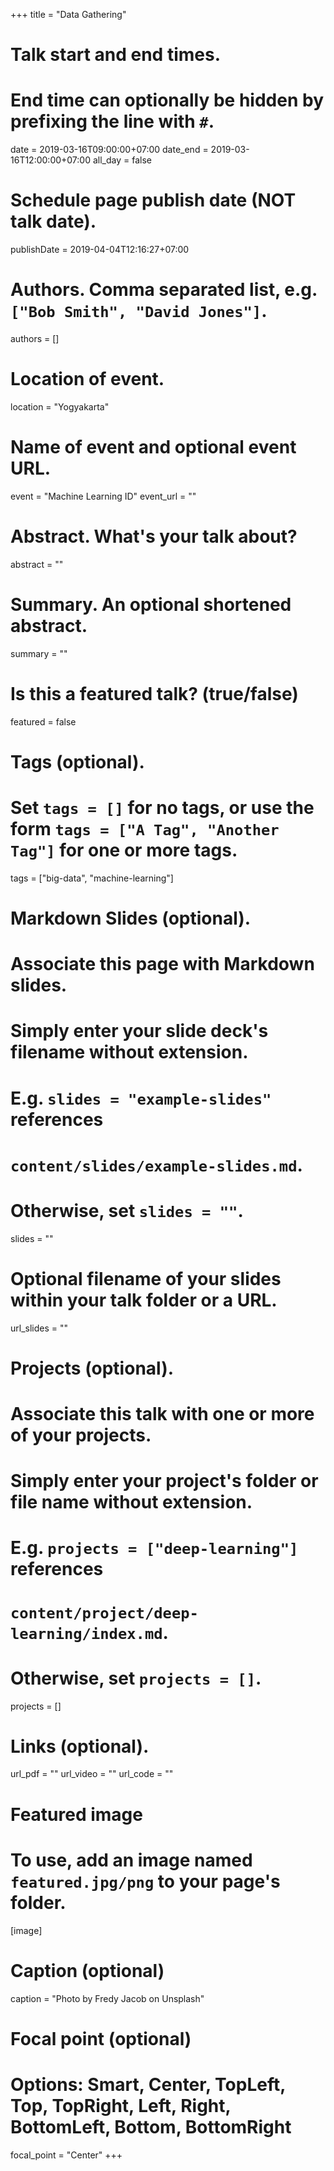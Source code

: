 +++
title = "Data Gathering"

# Talk start and end times.
#   End time can optionally be hidden by prefixing the line with `#`.
date = 2019-03-16T09:00:00+07:00
date_end = 2019-03-16T12:00:00+07:00
all_day = false

# Schedule page publish date (NOT talk date).
publishDate = 2019-04-04T12:16:27+07:00

# Authors. Comma separated list, e.g. `["Bob Smith", "David Jones"]`.
authors = []

# Location of event.
location = "Yogyakarta"

# Name of event and optional event URL.
event = "Machine Learning ID"
event_url = ""

# Abstract. What's your talk about?
abstract = ""

# Summary. An optional shortened abstract.
summary = ""

# Is this a featured talk? (true/false)
featured = false

# Tags (optional).
#   Set `tags = []` for no tags, or use the form `tags = ["A Tag", "Another Tag"]` for one or more tags.
tags = ["big-data", "machine-learning"]

# Markdown Slides (optional).
#   Associate this page with Markdown slides.
#   Simply enter your slide deck's filename without extension.
#   E.g. `slides = "example-slides"` references 
#   `content/slides/example-slides.md`.
#   Otherwise, set `slides = ""`.
slides = ""

# Optional filename of your slides within your talk folder or a URL.
url_slides = ""

# Projects (optional).
#   Associate this talk with one or more of your projects.
#   Simply enter your project's folder or file name without extension.
#   E.g. `projects = ["deep-learning"]` references 
#   `content/project/deep-learning/index.md`.
#   Otherwise, set `projects = []`.
projects = []

# Links (optional).
url_pdf = ""
url_video = ""
url_code = ""

# Featured image
# To use, add an image named `featured.jpg/png` to your page's folder. 
[image]
  # Caption (optional)
  caption = "Photo by Fredy Jacob on Unsplash"

  # Focal point (optional)
  # Options: Smart, Center, TopLeft, Top, TopRight, Left, Right, BottomLeft, Bottom, BottomRight
  focal_point = "Center"
+++
